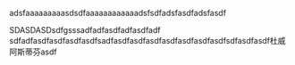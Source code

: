 adsfaaaaaaaaasdsdfaaaaaaaaaaaadsfsdfadsfasdfadsfasdf

SDASDASDsdfgsssadfadfasdfadfasdfadf sdfadfasdfasdfasdfasdfsadfasdfasdfasdfasdfasdfasdfasdfsdfasdfasdf杜威阿斯蒂芬asdf